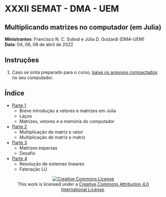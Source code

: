 # XXXII SEMAT - DMA - UEM

## Multiplicando matrizes no computador (em Julia)

**Ministrantes**: Francisco N. C. Sobral e Júlia D. Guizardi (DMA-UEM)  
**Data**: 04, 06, 08 de abril de 2022

## Instruções

  1. Caso se sinta preparado para o curso, [baixe os arquivos compactados](https://github.com/fsobral/xxixsemat/archive/master.zip) no seu computador.
  
## Índice

  - [Parte 1](codes/parte1.ipynb)
    - Breve introdução a vetores e matrizes em Julia
    - Laços
    - Matrizes, vetores e a memória do computador
  - [Parte 2](codes/parte2.ipynb)
    - Multiplicação de matriz e vetor
    - Multiplicação de matriz e matriz
  - [Parte 3](codes/parte3.ipynb)
    - Matrizes esparsas
    - Desafio
  - [Parte 4](codes/parte4.ipynb)
    - Resolução de sistemas lineares
    - Fatoração LU

<P ALIGN='CENTER'>
<a rel="license" href="http://creativecommons.org/licenses/by/4.0/"><img alt="Creative Commons License" style="border-width:0" src="https://i.creativecommons.org/l/by/4.0/88x31.png" /></a><br />This work is licensed under a <a rel="license" href="http://creativecommons.org/licenses/by/4.0/">Creative Commons Attribution 4.0 International License</a>.
</P>

